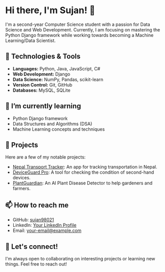 # Hi there, I'm Sujan! 👋

I'm a second-year Computer Science student with a passion for Data Science and Web Development. Currently, I am focusing on mastering the Python Django framework while working towards becoming a Machine Learning/Data Scientist.

## 🔧 Technologies & Tools

- **Languages:** Python, Java, JavaScript, C#
- **Web Development:** Django
- **Data Science:** NumPy, Pandas, scikit-learn
- **Version Control:** Git, GitHub
- **Databases:** MySQL, SQLite

## 🌱 I’m currently learning

- Python Django framework
- Data Structures and Algorithms (DSA)
- Machine Learning concepts and techniques

## 💼 Projects

Here are a few of my notable projects:

- [Nepal Transport Tracker](link-to-your-project): An app for tracking transportation in Nepal.
- [DeviceGuard Pro](link-to-your-project): A tool for checking the condition of second-hand devices.
- [PlantGuardian](link-to-your-project): An AI Plant Disease Detector to help gardeners and farmers.

## 📫 How to reach me

- GitHub: [sujan98021](https://github.com/sujan98021)
- LinkedIn: [Your LinkedIn Profile]()
- Email: [your-email@example.com](mailto:your-email@example.com)

## 🤝 Let's connect!

I'm always open to collaborating on interesting projects or learning new things. Feel free to reach out!

